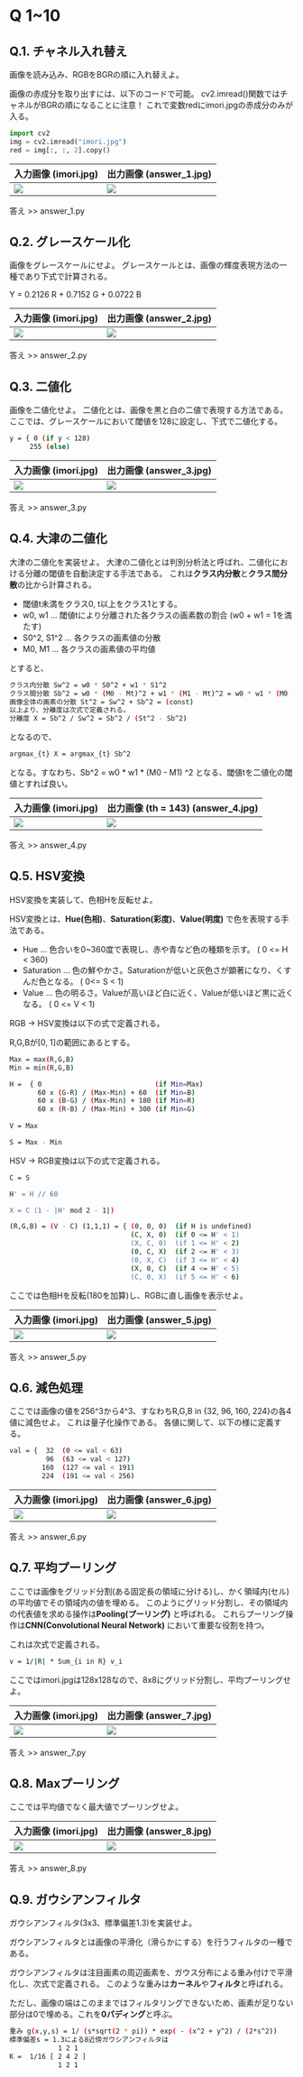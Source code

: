 # Q 1~10

## Q.1. チャネル入れ替え

画像を読み込み、RGBをBGRの順に入れ替えよ。

画像の赤成分を取り出すには、以下のコードで可能。
cv2.imread()関数ではチャネルがBGRの順になることに注意！
これで変数redにimori.jpgの赤成分のみが入る。

```python
import cv2
img = cv2.imread("imori.jpg")
red = img[:, :, 2].copy()
```

|入力画像 (imori.jpg)|出力画像 (answer_1.jpg)|
|---|---|
|![](imori.jpg)|![](answer_1.jpg)|

答え >> answer_1.py

## Q.2. グレースケール化

画像をグレースケールにせよ。
グレースケールとは、画像の輝度表現方法の一種であり下式で計算される。

Y = 0.2126 R + 0.7152 G + 0.0722 B

|入力画像 (imori.jpg)|出力画像 (answer_2.jpg)|
|---|---|
|![](imori.jpg)|![](answer_2.jpg)|

答え >> answer_2.py

## Q.3. 二値化

画像を二値化せよ。
二値化とは、画像を黒と白の二値で表現する方法である。
ここでは、グレースケールにおいて閾値を128に設定し、下式で二値化する。

```bash
y = { 0 (if y < 128)
     255 (else) 
```

|入力画像 (imori.jpg)|出力画像 (answer_3.jpg)|
|---|---|
|![](imori.jpg)|![](answer_3.jpg)|

答え >> answer_3.py

## Q.4. 大津の二値化

大津の二値化を実装せよ。
大津の二値化とは判別分析法と呼ばれ、二値化における分離の閾値を自動決定する手法である。
これは**クラス内分散**と**クラス間分散**の比から計算される。


- 閾値t未満をクラス0, t以上をクラス1とする。
- w0, w1 ... 閾値tにより分離された各クラスの画素数の割合 (w0 + w1 = 1を満たす)
- S0^2, S1^2 ... 各クラスの画素値の分散
- M0, M1 ... 各クラスの画素値の平均値

とすると、

```bash
クラス内分散 Sw^2 = w0 * S0^2 + w1 * S1^2
クラス間分散 Sb^2 = w0 * (M0 - Mt)^2 + w1 * (M1 - Mt)^2 = w0 * w1 * (M0 - M1) ^2
画像全体の画素の分散 St^2 = Sw^2 + Sb^2 = (const)
以上より、分離度は次式で定義される。
分離度 X = Sb^2 / Sw^2 = Sb^2 / (St^2 - Sb^2)
```

となるので、

```bash
argmax_{t} X = argmax_{t} Sb^2
```
となる。すなわち、Sb^2 =  w0 * w1 * (M0 - M1) ^2 となる、閾値tを二値化の閾値とすれば良い。

|入力画像 (imori.jpg)|出力画像 (th = 143) (answer_4.jpg)|
|---|---|
|![](imori.jpg)|![](answer_4.jpg)|

答え >> answer_4.py


## Q.5. HSV変換

HSV変換を実装して、色相Hを反転せよ。

HSV変換とは、**Hue(色相)**、**Saturation(彩度)**、**Value(明度)** で色を表現する手法である。

- Hue ... 色合いを0~360度で表現し、赤や青など色の種類を示す。 ( 0 <= H < 360)
- Saturation ... 色の鮮やかさ。Saturationが低いと灰色さが顕著になり、くすんだ色となる。 ( 0<= S < 1)
- Value ... 色の明るさ。Valueが高いほど白に近く、Valueが低いほど黒に近くなる。 ( 0 <= V < 1)

RGB -> HSV変換は以下の式で定義される。

R,G,Bが[0, 1]の範囲にあるとする。

```bash
Max = max(R,G,B)
Min = min(R,G,B)

H =  { 0                            (if Min=Max)
       60 x (G-R) / (Max-Min) + 60  (if Min=B)
       60 x (B-G) / (Max-Min) + 180 (if Min=R)
       60 x (R-B) / (Max-Min) + 300 (if Min=G)
       
V = Max

S = Max - Min
```

HSV -> RGB変換は以下の式で定義される。

```bash
C = S

H' = H // 60

X = C (1 - |H' mod 2 - 1|)

(R,G,B) = (V - C) (1,1,1) = { (0, 0, 0)  (if H is undefined)
                              (C, X, 0)  (if 0 <= H' < 1)
                              (X, C, 0)  (if 1 <= H' < 2)
                              (0, C, X)  (if 2 <= H' < 3)
                              (0, X, C)  (if 3 <= H' < 4)
                              (X, 0, C)  (if 4 <= H' < 5)
                              (C, 0, X)  (if 5 <= H' < 6)
```
ここでは色相Hを反転(180を加算)し、RGBに直し画像を表示せよ。

|入力画像 (imori.jpg)|出力画像 (answer_5.jpg)|
|---|---|
|![](imori.jpg)|![](answer_5.jpg)|

答え >> answer_5.py

## Q.6. 減色処理

ここでは画像の値を256^3から4^3、すなわちR,G,B in {32, 96, 160, 224}の各4値に減色せよ。
これは量子化操作である。
各値に関して、以下の様に定義する。

```bash
val = {  32  (0 <= val < 63)
         96  (63 <= val < 127)
        160  (127 <= val < 191)
        224  (191 <= val < 256)
```
|入力画像 (imori.jpg)|出力画像 (answer_6.jpg)|
|---|---|
|![](imori.jpg)|![](answer_6.jpg)|

答え >> answer_6.py

## Q.7. 平均プーリング

ここでは画像をグリッド分割(ある固定長の領域に分ける)し、かく領域内(セル)の平均値でその領域内の値を埋める。
このようにグリッド分割し、その領域内の代表値を求める操作は**Pooling(プーリング)** と呼ばれる。
これらプーリング操作は**CNN(Convolutional Neural Network)** において重要な役割を持つ。

これは次式で定義される。

```bash
v = 1/|R| * Sum_{i in R} v_i
```

ここではimori.jpgは128x128なので、8x8にグリッド分割し、平均プーリングせよ。

|入力画像 (imori.jpg)|出力画像 (answer_7.jpg)|
|---|---|
|![](imori.jpg)|![](answer_7.jpg)|

答え >> answer_7.py
## Q.8. Maxプーリング

ここでは平均値でなく最大値でプーリングせよ。

|入力画像 (imori.jpg)|出力画像 (answer_8.jpg)|
|---|---|
|![](imori.jpg)|![](answer_8.jpg)|

答え >> answer_8.py

## Q.9. ガウシアンフィルタ

ガウシアンフィルタ(3x3、標準偏差1.3)を実装せよ。

ガウシアンフィルタとは画像の平滑化（滑らかにする）を行うフィルタの一種である。

ガウシアンフィルタは注目画素の周辺画素を、ガウス分布による重み付けで平滑化し、次式で定義される。
このような重みは**カーネル**や**フィルタ**と呼ばれる。

ただし、画像の端はこのままではフィルタリングできないため、画素が足りない部分は0で埋める。これを**0パディング**と呼ぶ。

```bash
重み g(x,y,s) = 1/ (s*sqrt(2 * pi)) * exp( - (x^2 + y^2) / (2*s^2))
標準偏差s = 1.3による8近傍ガウシアンフィルタは
            1 2 1
K =  1/16 [ 2 4 2 ]
            1 2 1
```   
